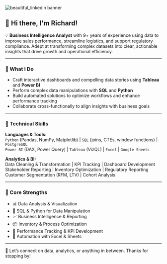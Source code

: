
![beautiful_linkedin banner](https://github.com/user-attachments/assets/f1547c3d-fb34-4ed0-b566-8ba98ef114b9)


## 👋 Hi there, I'm Richard!

💡 **Business Intelligence Analyst** with 9+ years of experience using data to improve sales performance, streamline logistics, and support regulatory compliance. Adept at transforming complex datasets into clear, actionable insights that drive growth and operational efficiency.

---

### 🧠 What I Do
- Craft interactive dashboards and compelling data stories using **Tableau** and **Power BI**
- Perform complex data manipulations with **SQL** and **Python**
- Build automated solutions to optimize workflows and enhance performance tracking
- Collaborate cross-functionally to align insights with business goals

---

### 🔧 Technical Skills
**Languages & Tools:**  
`Python` (Pandas, NumPy, Matplotlib) | `SQL` (joins, CTEs, window functions) | `PostgreSQL`  
`Power BI` (DAX, Power Query) | `Tableau` (VizQL) | `Excel` | `Google Sheets`

**Analytics & BI:**  
Data Cleaning & Transformation | KPI Tracking | Dashboard Development  
Stakeholder Reporting | Inventory Optimization | Regulatory Reporting  
Customer Segmentation (RFM, LTV) | Cohort Analysis

---

### 📌 Core Strengths
- 📊 Data Analysis & Visualization  
- 🧮 SQL & Python for Data Manipulation  
- 📈 Business Intelligence & Reporting  
- 📦 Inventory & Process Optimization  
- 🧠 Performance Tracking & KPI Development  
- 🧰 Automation with Excel & Sheets  

---

💬 Let’s connect on data, analytics, or anything in between. Thanks for stopping by!

